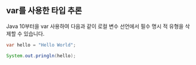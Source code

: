 ## var를 사용한 타입 추론

Java 10부터을 var 사용하여 다음과 같이 로컬 변수 선언에서 필수 명시 적 유형을 삭제할 수 있습니다.

```java
var hello = "Hello World";

System.out.pringln(hello);
```
